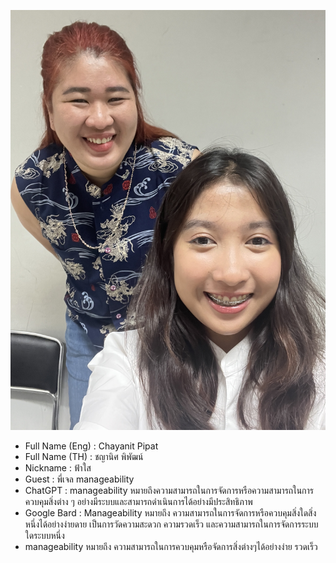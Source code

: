 ![alt text for screen readers](/image_73596191.JPG "Text to show on mouseover")
+ Full Name (Eng) : Chayanit Pipat
+ Full Name (TH) : ชญานิศ พิพัฒน์
+ Nickname : ฟ้าใส
+ Guest : พี่เจล
manageability
+ ChatGPT : manageability หมายถึงความสามารถในการจัดการหรือความสามารถในการควบคุมสิ่งต่าง ๆ อย่างมีระบบและสามารถดำเนินการได้อย่างมีประสิทธิภาพ
+ Google Bard : Manageability หมายถึง ความสามารถในการจัดการหรือควบคุมสิ่งใดสิ่งหนึ่งได้อย่างง่ายดาย เป็นการวัดความสะดวก ความรวดเร็ว และความสามารถในการจัดการระบบใดระบบหนึ่ง
+ manageability หมายถึง ความสามารถในการควบคุมหรือจัดการสิ่งต่างๆได้อย่างง่าย รวดเร็ว
  


